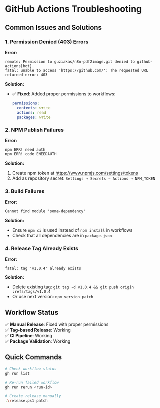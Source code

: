 # GitHub Actions Troubleshooting

## Common Issues and Solutions

### 1. Permission Denied (403) Errors

**Error:**
```
remote: Permission to guziakas/n8n-pdf2image.git denied to github-actions[bot].
fatal: unable to access 'https://github.com/': The requested URL returned error: 403
```

**Solution:**
- ✅ **Fixed**: Added proper permissions to workflows:
  ```yaml
  permissions:
    contents: write
    actions: read
    packages: write
  ```

### 2. NPM Publish Failures

**Error:**
```
npm ERR! need auth
npm ERR! code ENEEDAUTH
```

**Solution:**
1. Create npm token at https://www.npmjs.com/settings/tokens
2. Add as repository secret: `Settings → Secrets → Actions → NPM_TOKEN`

### 3. Build Failures

**Error:**
```
Cannot find module 'some-dependency'
```

**Solution:**
- Ensure `npm ci` is used instead of `npm install` in workflows
- Check that all dependencies are in `package.json`

### 4. Release Tag Already Exists

**Error:**
```
fatal: tag 'v1.0.4' already exists
```

**Solution:**
- Delete existing tag: `git tag -d v1.0.4 && git push origin :refs/tags/v1.0.4`
- Or use next version: `npm version patch`

## Workflow Status

✅ **Manual Release**: Fixed with proper permissions  
✅ **Tag-based Release**: Working  
✅ **CI Pipeline**: Working  
✅ **Package Validation**: Working  

## Quick Commands

```bash
# Check workflow status
gh run list

# Re-run failed workflow
gh run rerun <run-id>

# Create release manually
.\release.ps1 patch
```

